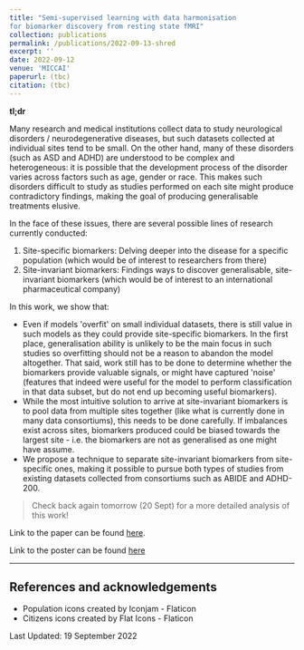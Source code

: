 ```yaml
---
title: "Semi-supervised learning with data harmonisation
for biomarker discovery from resting state fMRI"
collection: publications
permalink: /publications/2022-09-13-shred
excerpt: ''
date: 2022-09-12
venue: 'MICCAI'
paperurl: (tbc)
citation: (tbc)
---
```


**tl;dr**

Many research and medical institutions collect data to study neurological disorders / neurodegenerative diseases, but such datasets collected at individual sites tend to be small.
On the other hand, many of these disorders (such as ASD and ADHD) are understood to be complex and heterogeneous: it is possible that the development process of the disorder varies across factors such as age, gender or race.
This makes such disorders difficult to study as studies performed on each site might produce contradictory findings, making the goal of producing generalisable treatments elusive.

In the face of these issues, there are several possible lines of research currently conducted:

1. Site-specific biomarkers: Delving deeper into the disease for a specific population (which would be of interest to researchers from there)
2. Site-invariant biomarkers: Findings ways to discover generalisable, site-invariant biomarkers (which would be of interest to an international pharmaceutical company)

In this work, we show that:
- Even if models 'overfit' on small individual datasets, there is still value in such models as they could provide site-specific biomarkers. In the first place, generalisation ability is unlikely to be the main focus in such studies so overfitting should not be a reason to abandon the model altogether. That said, work still has to be done to determine whether the biomarkers provide valuable signals, or might have captured 'noise' (features that indeed were useful for the model to perform classification in that data subset, but do not end up becoming useful biomarkers).
- While the most intuitive solution to arrive at site-invariant biomarkers is to pool data from multiple sites together (like what is currently done in many data consortiums), this needs to be done carefully. If imbalances exist across sites, biomarkers produced could be biased towards the largest site - i.e. the biomarkers are not as generalised as one might have assume.
- We propose a technique to separate site-invariant biomarkers from site-specific ones, making it possible to pursue both types of studies from existing datasets collected from consortiums such as ABIDE and ADHD-200.

> Check back again tomorrow (20 Sept) for a more detailed analysis of this work!

Link to the paper can be found [here](https://link.springer.com/chapter/10.1007/978-3-031-16431-6_42).

Link to the poster can be found [here](https://yihao001.github.io/publications/paper1900_poster.pdf)

---

## References and acknowledgements

- Population icons created by Iconjam - Flaticon
- Citizens icons created by Flat Icons - Flaticon

Last Updated: 19 September 2022
